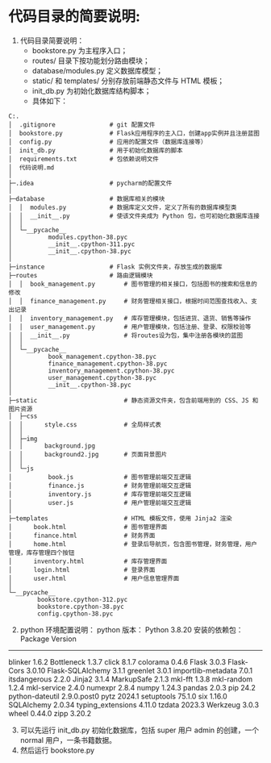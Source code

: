 # 代码目录的简要说明:

1. 代码目录简要说明：
   - bookstore.py 为主程序入口；
   - routes/ 目录下按功能划分路由模块；
   - database/modules.py 定义数据库模型；
   - static/ 和 templates/ 分别存放前端静态文件与 HTML 模板；
   - init_db.py 为初始化数据库结构脚本；
   - 具体如下：

```shell
C:.
│  .gitignore               # git 配置文件
│  bookstore.py             # Flask应用程序的主入口，创建app实例并且注册蓝图
│  config.py                # 应用的配置文件（数据库连接等）
│  init_db.py               # 用于初始化数据库的脚本
│  requirements.txt         # 包依赖说明文件
│  代码说明.md
│
├─.idea                     # pycharm的配置文件
│
├─database                  # 数据库相关的模块
│  │  modules.py            # 数据库定义文件，定义了所有的数据库模型类
│  │  __init__.py           # 使该文件夹成为 Python 包，也可初始化数据库连接
│  │
│  └─__pycache__
│          modules.cpython-38.pyc
│          __init__.cpython-311.pyc
│          __init__.cpython-38.pyc
│
├─instance                  # Flask 实例文件夹，存放生成的数据库
├─routes                    # 路由逻辑模块
│  │  book_management.py        # 图书管理的相关接口，包括图书的搜索和信息的修改
│  │  finance_management.py     # 财务管理相关接口，根据时间范围查找收入、支出记录
│  │  inventory_management.py   # 库存管理模块，包括进货、退货、销售等操作
│  │  user_management.py        # 用户管理模块，包括注册、登录、权限校验等
│  │  __init__.py               # 将routes设为包，集中注册各模块的蓝图
│  │
│  └─__pycache__
│          book_management.cpython-38.pyc
│          finance_management.cpython-38.pyc
│          inventory_management.cpython-38.pyc
│          user_management.cpython-38.pyc
│          __init__.cpython-38.pyc
│
├─static                        # 静态资源文件夹，包含前端用到的 CSS、JS 和图片资源
│  ├─css
│  │      style.css             # 全局样式表
│  │
│  ├─img
│  │      background.jpg
│  │      background2.jpg       # 页面背景图片
│  │
│  └─js
│          book.js              # 图书管理前端交互逻辑
│          finance.js           # 财务管理前端交互逻辑
│          inventory.js         # 库存管理前端交互逻辑
│          user.js              # 用户管理前端交互逻辑
│
├─templates                     # HTML 模板文件，使用 Jinja2 渲染
│      book.html                # 图书管理界面
│      finance.html             # 财务界面
│      home.html                # 登录后导航页，包含图书管理，财务管理，用户管理，库存管理四个按钮
│      inventory.html           # 库存管理界面
│      login.html               # 登录界面
│      user.html                # 用户信息管理界面
│
└─__pycache__
        bookstore.cpython-312.pyc
        bookstore.cpython-38.pyc
        config.cpython-38.pyc
```

2. python 环境配置说明：
   python 版本：
   Python 3.8.20
   安装的依赖包：
   Package Version

---

blinker 1.6.2
Bottleneck 1.3.7
click 8.1.7
colorama 0.4.6
Flask 3.0.3
Flask-Cors 3.0.10
Flask-SQLAlchemy 3.1.1
greenlet 3.0.1
importlib-metadata 7.0.1
itsdangerous 2.2.0
Jinja2 3.1.4
MarkupSafe 2.1.3
mkl-fft 1.3.8
mkl-random 1.2.4
mkl-service 2.4.0
numexpr 2.8.4
numpy 1.24.3
pandas 2.0.3
pip 24.2
python-dateutil 2.9.0.post0
pytz 2024.1
setuptools 75.1.0
six 1.16.0
SQLAlchemy 2.0.34
typing_extensions 4.11.0
tzdata 2023.3
Werkzeug 3.0.3
wheel 0.44.0
zipp 3.20.2

3. 可以先运行 init_db.py 初始化数据库，包括 super 用户 admin 的创建，一个 normal 用户，一条书籍数据。
4. 然后运行 bookstore.py
